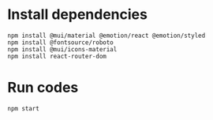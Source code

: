 # Install dependencies

```
npm install @mui/material @emotion/react @emotion/styled
npm install @fontsource/roboto
npm install @mui/icons-material
npm install react-router-dom

```

# Run codes

```
npm start
```
